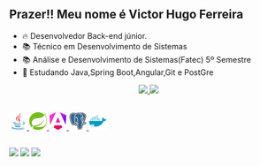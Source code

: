 
## Prazer!! Meu nome é Victor Hugo Ferreira
- 🔥 Desenvolvedor Back-end júnior.
- 📚 Técnico em Desenvolvimento de Sistemas
- 📚 Análise e Desenvolvimento de Sistemas(Fatec) 5º Semestre
- 🌱 Estudando Java,Spring Boot,Angular,Git e PostGre

<div align="center">
  <a href="https://github.com/VictorVFM">
  <img height="147em" src="https://github-readme-stats.vercel.app/api?username=VictorVFM&show_icons=true&theme=tokyonight&include_all_commits=true&count_private=true"/>
  <img height="147em" src="https://github-readme-stats.vercel.app/api/top-langs/?username=VictorVFM&layout=compact&langs_count=7&theme=tokyonight"/>
</div>
  
<div style="display: inline_block"><br>
   
  <code><img height="32" src="https://raw.githubusercontent.com/devicons/devicon/master/icons/java/java-original.svg"></code>
  <code><img height="32" src="https://raw.githubusercontent.com/devicons/devicon/master/icons/spring/spring-original.svg"></code>
  <code><img height="32" src="https://raw.githubusercontent.com/devicons/devicon/master/icons/angular/angular-original.svg"></code>
  <code><img height="32" src="https://raw.githubusercontent.com/devicons/devicon/master/icons/postgresql/postgresql-original.svg"></code>
  <code><img height="32" src="https://raw.githubusercontent.com/devicons/devicon/master/icons/docker/docker-plain.svg"></code>
  
</div>  
 
 ##
 
<div> 
  <a href="https://www.linkedin.com/in/victor-hugo-ferreira12/" target="_blank"><img src="https://img.shields.io/badge/-LinkedIn-%230077B5?style=for-the-badge&logo=linkedin&logoColor=white" target="_blank"></a>   
  <a href = "mailto:victorhugoferreira452@gmail.com"><img src="https://img.shields.io/badge/-Gmail-%23333?style=for-the-badge&logo=gmail&logoColor=white" target="_blank"></a>
  <a href="https://discord.com/channels/@me" target="_blank"><img src="https://img.shields.io/badge/Discord-7289DA?style=for-the-badge&logo=discord&logoColor=white" target="_blank"></a> 
</div>
